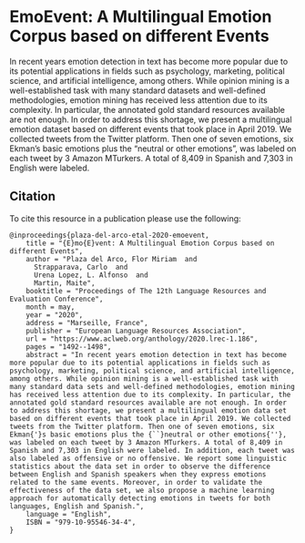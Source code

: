 # EmoEvent: A Multilingual Emotion Corpus based on different Events

In recent years emotion detection in text has become more popular due to its potential applications in fields such as psychology,
marketing, political science, and artificial intelligence, among others. While opinion mining is a well-established task with many
standard datasets and well-defined methodologies, emotion mining has received less attention due to its complexity. In particular,
the annotated gold standard resources available are not enough. In order to address this shortage, we present a multilingual emotion
dataset based on different events that took place in April 2019. We collected tweets from the Twitter platform. Then one of seven
emotions, six Ekman’s basic emotions plus the “neutral or other emotions”, was labeled on each tweet by 3 Amazon MTurkers. A total
of 8,409 in Spanish and 7,303 in English were labeled.

## Citation

To cite this resource in a publication please use the following:

```
@inproceedings{plaza-del-arco-etal-2020-emoevent,
    title = "{E}mo{E}vent: A Multilingual Emotion Corpus based on different Events",
    author = "Plaza del Arco, Flor Miriam  and
      Strapparava, Carlo  and
      Urena Lopez, L. Alfonso  and
      Martin, Maite",
    booktitle = "Proceedings of The 12th Language Resources and Evaluation Conference",
    month = may,
    year = "2020",
    address = "Marseille, France",
    publisher = "European Language Resources Association",
    url = "https://www.aclweb.org/anthology/2020.lrec-1.186",
    pages = "1492--1498",
    abstract = "In recent years emotion detection in text has become more popular due to its potential applications in fields such as psychology, marketing, political science, and artificial intelligence, among others. While opinion mining is a well-established task with many standard data sets and well-defined methodologies, emotion mining has received less attention due to its complexity. In particular, the annotated gold standard resources available are not enough. In order to address this shortage, we present a multilingual emotion data set based on different events that took place in April 2019. We collected tweets from the Twitter platform. Then one of seven emotions, six Ekman{'}s basic emotions plus the {``}neutral or other emotions{''}, was labeled on each tweet by 3 Amazon MTurkers. A total of 8,409 in Spanish and 7,303 in English were labeled. In addition, each tweet was also labeled as offensive or no offensive. We report some linguistic statistics about the data set in order to observe the difference between English and Spanish speakers when they express emotions related to the same events. Moreover, in order to validate the effectiveness of the data set, we also propose a machine learning approach for automatically detecting emotions in tweets for both languages, English and Spanish.",
    language = "English",
    ISBN = "979-10-95546-34-4",
}
```
